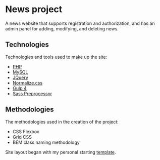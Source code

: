 # News project
A news website that supports registration and authorization, and has an admin panel for adding, modifying, and deleting news.

## Technologies

Technologies and tools used to make up the site:

* <a href="https://www.php.net" target="_blank">PHP</a>
* <a href="https://www.mysql.com" target="_blank">MySQL</a>
* <a href="https://jquery.com" target="_blank">JQuery</a>
* <a href="https://necolas.github.io/normalize.css/" target="_blank">Normalize.css</a>
* <a href="https://gulpjs.com" target="_blank">Gulp 4</a>
* <a href="https://sass-scss.ru" target="_blank">Sass Preprocessor</a>

## Methodologies

The methodologies used in the creation of the project:

* CSS Flexbox
* Grid CSS
* BEM class naming methodology

Site layout began with my personal starting <a href="https://igor-muram.github.io/webtemplate/index.html" target="_blank">template</a>.

